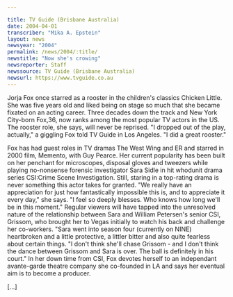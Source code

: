 ```yaml
---

title: TV Guide (Brisbane Australia)
date: 2004-04-01
transcriber: "Mika A. Epstein"
layout: news
newsyear: "2004"
permalink: /news/2004/:title/
newstitle: "Now she's crowing"
newsreporter: Staff
newssource: TV Guide (Brisbane Australia)
newsurl: https://www.tvguide.co.au
---
```


Jorja Fox once starred as a rooster in the children's classics Chicken Little. She was five years old and liked being on stage so much that she became fixated on an acting career. Three decades down the track and New York City-born Fox,36, now ranks among the most popular TV actors in the US. The rooster role, she says, will never be reprised. "I dropped out of the play, actually," a giggling Fox told TV Guide in Los Angeles. "I did a great rooster."

Fox has had guest roles in TV dramas The West Wing and ER and starred in 2000 film, Memento, with Guy Pearce. Her current popularity has been built on her penchant for microscopes, disposal gloves and tweezers while playing no-nonsense forensic investigator Sara Sidle in hit whodunit drama series CSI:Crime Scene Investigation. Still, staring in a top-rating drama is never something this actor takes for granted. "We really have an appreciation for just how fantastically impossible this is, and to appreciate it every day," she says. "I feel so deeply blesses. Who knows how long we'll be in this moment." Regular viewers will have tapped into the unresolved nature of the relationship between Sara and William Petersen's senior CSI, Grissom, who brought her to Vegas initially to watch his back and challenge her co-workers. "Sara went into season four (currently on NINE) heartbroken and a little protective, a littler bitter and also quite fearless about certain things. "I don't think she'll chase Grissom - and I don't think the dance between Grissom and Sara is over. The ball is definitely in his court." In her down time from CSI, Fox devotes herself to an independant avante-garde theatre company she co-founded in LA and says her eventual aim is to become a producer.

[...]
